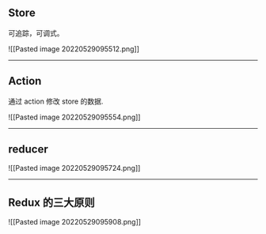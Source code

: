 ## Store

可追踪，可调式。

![[Pasted image 20220529095512.png]]


---
## Action

通过 action 修改 store 的数据.

![[Pasted image 20220529095554.png]]


---
## reducer

![[Pasted image 20220529095724.png]]


---
## Redux 的三大原则

![[Pasted image 20220529095908.png]]


